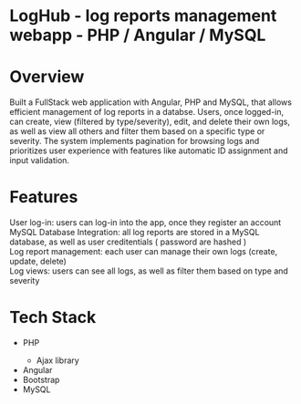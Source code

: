 # LogHub - log reports management webapp - PHP / Angular / MySQL

<h1> Overview </h1>
<div> Built a FullStack web application with Angular, PHP and MySQL, that allows efficient management of log reports in a databse. Users, once logged-in, can create, view (filtered by type/severity), edit, and delete their own logs, as well as view all others and filter them based on a specific type or severity. The system implements pagination for browsing logs and prioritizes user experience with features like automatic ID assignment and input validation.   </div>

<h1> Features </h1>
<div>
 <bold> User log-in: </bold>
 users can log-in into the app, once they register an account
</div>
<div>
 <bold>
  MySQL Database Integration: 
 </bold>
  all log reports are stored in a MySQL database, as well as user creditentials ( password are hashed )
</div>
<div>
 <bold>
  Log report management: 
 </bold>
 each user can manage their own logs (create, update, delete)
</div>
<div>
 <bold>
  Log views: 
 </bold>
  users can see all logs, as well as filter them based on type and severity
</div>

<h1> Tech Stack </h1>
<ul>
 <li>PHP</li>
 <ul>
  <li>Ajax library</li>
 </ul>
 <li> Angular </li>
 <li>Bootstrap</li>
 <li>MySQL</li>
</ul>

 
